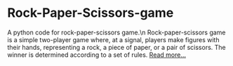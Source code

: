 # Rock-Paper-Scissors-game
A python code for rock-paper-scissors game.\n
Rock-paper-scissors game is a simple two-player game where, at a signal, players make figures with their hands, representing a rock, a piece of paper, or  a pair of scissors. The winner is determined according to a set of rules.
[Read more...](https://wrpsa.com/the-official-rules-of-rock-paper-scissors)
